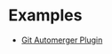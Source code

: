 # Examples

- [Git Automerger Plugin](https://github.com/aaravmahajanofficial/git-automerger-plugin/tree/test/jenkins-gradle-convention-plugin-test)
